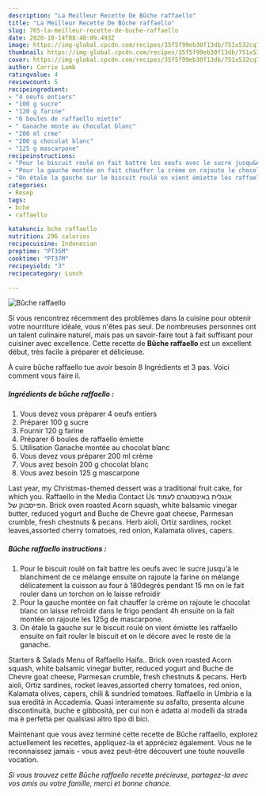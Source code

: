 ```yaml
---
description: "La Meilleur Recette De Bûche raffaello"
title: "La Meilleur Recette De Bûche raffaello"
slug: 765-la-meilleur-recette-de-buche-raffaello
date: 2020-10-14T08:40:09.493Z
image: https://img-global.cpcdn.com/recipes/35f5f99eb30f13db/751x532cq70/buche-raffaello-photo-principale-de-la-recette.jpg
thumbnail: https://img-global.cpcdn.com/recipes/35f5f99eb30f13db/751x532cq70/buche-raffaello-photo-principale-de-la-recette.jpg
cover: https://img-global.cpcdn.com/recipes/35f5f99eb30f13db/751x532cq70/buche-raffaello-photo-principale-de-la-recette.jpg
author: Carrie Lamb
ratingvalue: 4
reviewcount: 5
recipeingredient:
- "4 oeufs entiers"
- "100 g sucre"
- "120 g farine"
- "6 boules de raffaello miette"
- " Ganache monte au chocolat blanc"
- "200 ml crme"
- "200 g chocolat blanc"
- "125 g mascarpone"
recipeinstructions:
- "Pour le biscuit roulé on fait battre les oeufs avec le sucre jusqu&#39;à le blanchiment de ce mélange ensuite on rajoute la farine on mélange délicatement la cuisson au four à 180degrés pendant 15 mn on le fait rouler dans un torchon on le laisse refroidir"
- "Pour la gauche montée on fait chauffer la crème on rajoute le chocolat blanc on laisse refroidir dans le frigo pendant 4h ensuite on la fait montée on rajoute les 125g de mascarpone."
- "On étale la gauche sur le biscuit roulé on vient émiette les raffaello ensuite on fait rouler le biscuit et on le décore avec le reste de la ganache."
categories:
- Resep
tags:
- bche
- raffaello

katakunci: bche raffaello 
nutrition: 296 calories
recipecuisine: Indonesian
preptime: "PT35M"
cooktime: "PT37M"
recipeyield: "3"
recipecategory: Lunch

---
```



![Bûche raffaello](https://img-global.cpcdn.com/recipes/35f5f99eb30f13db/751x532cq70/buche-raffaello-photo-principale-de-la-recette.jpg)

Si vous rencontrez récemment des problèmes dans la cuisine pour obtenir votre nourriture idéale, vous n'êtes pas seul. De nombreuses personnes ont un talent culinaire naturel, mais pas un savoir-faire tout à fait suffisant pour cuisiner avec excellence. Cette recette de <strong> Bûche raffaello </strong> est un excellent début, très facile à préparer et délicieuse.

<!--inarticleads1-->

À cuire bûche raffaello tue avoir besoin 8 Ingrédients et 3 pas. Voici comment vous faire il.

##### Ingrédients de bûche raffaello :

1. Vous devez vous préparer 4 oeufs entiers
1. Préparer 100 g sucre
1. Fournir 120 g farine
1. Préparer 6 boules de raffaello émiette
1. Utilisation  Ganache montée au chocolat blanc
1. Vous devez vous préparer 200 ml crème
1. Vous avez besoin 200 g chocolat blanc
1. Vous avez besoin 125 g mascarpone


Last year, my Christmas-themed dessert was a traditional fruit cake, for which you. Raffaello in the Media Contact Us אנגלית באינסטגרם לעמוד הפייסבוק של. Brick oven roasted Acorn squash, white balsamic vinegar butter, reduced yogurt and Buche de Chevre goat cheese, Parmesan crumble, fresh chestnuts &amp; pecans. Herb aioli, Ortiz sardines, rocket leaves,assorted cherry tomatoes, red onion, Kalamata olives, capers. 

<!--inarticleads2-->

##### Bûche raffaello instructions :

1. Pour le biscuit roulé on fait battre les oeufs avec le sucre jusqu&#39;à le blanchiment de ce mélange ensuite on rajoute la farine on mélange délicatement la cuisson au four à 180degrés pendant 15 mn on le fait rouler dans un torchon on le laisse refroidir
1. Pour la gauche montée on fait chauffer la crème on rajoute le chocolat blanc on laisse refroidir dans le frigo pendant 4h ensuite on la fait montée on rajoute les 125g de mascarpone.
1. On étale la gauche sur le biscuit roulé on vient émiette les raffaello ensuite on fait rouler le biscuit et on le décore avec le reste de la ganache.


Starters &amp; Salads Menu of Raffaello Haifa.. Brick oven roasted Acorn squash, white balsamic vinegar butter, reduced yogurt and Buche de Chevre goat cheese, Parmesan crumble, fresh chestnuts &amp; pecans. Herb aioli, Ortiz sardines, rocket leaves,assorted cherry tomatoes, red onion, Kalamata olives, capers, chili &amp; sundried tomatoes. Raffaello in Umbria e la sua eredità in Accademia. Quasi interamente su asfalto, presenta alcune discontinuità, buche e gibbosità, per cui non è adatta ai modelli da strada ma è perfetta per qualsiasi altro tipo di bici. 

<!--inarticleads1-->

<p>
Maintenant que vous avez terminé cette recette de Bûche raffaello, explorez actuellement les recettes, appliquez-la et appréciez également. Vous ne le reconnaissez jamais - vous avez peut-être découvert une toute nouvelle vocation.
</p>

<p>
<i>Si vous trouvez cette Bûche raffaello recette précieuse, partagez-la avec vos amis ou votre famille, merci et bonne chance.</i>
</p>
